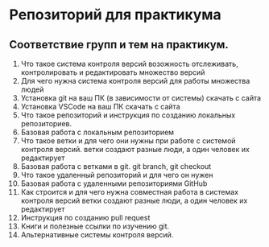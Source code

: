 # Репозиторий для практикума
## Соответствие групп и тем на практикум.

1. Что такое система контроля версий 
    возожность отслеживать, контролировать и редактировать множество версий
2. Для чего нужна система контроля версий
    для работы множества людей
3. Установка git на ваш ПК (в зависимости от системы)
    скачать с сайта
4. Установка VSCode на ваш ПК
скачать с сайта
5. Что такое репозиторий и инструкция по созданию локальных репозиториев.
6. Базовая работа с локальным репозиторием
7. Что такое ветки и для чего они нужны при работе с системой контроля версий.
ветки создают разные люди, а один человек их  редактирует
8. Базовая работа с ветками в git.
git branch, git checkout
9. Что такое удаленный репозиторий и для чего он нужен
10. Базовая работа с удаленными репозиториями GitHub
11. Как строится и для чего нужна совместная работа в системах контроля версий
ветки создают разные люди, а один человек их  редактирует
12. Инструкция по созданию pull request
13. Книги и полезные ссылки по изучению git.
14. Альтернативные системы контроля версий.
